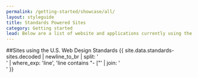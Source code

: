 ```yaml
---
permalink: /getting-started/showcase/all/
layout: styleguide
title: Standards Powered Sites
category: Getting started
lead: Below are a list of website and applications currently using the U.S. Web Design Standards. If your project is currently using the Standards and you do not see it on this list, please feel free to submit a pull request or email the core team at [uswebdesignstandards@gsa.gov](mailto:uswebdesignstandards@gsa.gov).
---
```

##Sites using the U.S. Web Design Standards
{{ site.data.standards-sites.decoded | newline_to_br | split: '<br />' | where_exp: 'line', 'line contains "- ["' | join: '<br />' }}
